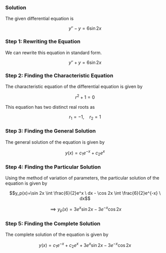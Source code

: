 

### **Solution**
The given differential equation is 

$$y''-y=6 \sin 2x$$

### **Step 1: Rewriting the Equation**

We can rewrite this equation in standard form. 

$$y''+y=6 \sin 2x$$

### **Step 2: Finding the Characteristic Equation**

The characteristic equation of the differential equation is given by 

$$r^2+1=0$$

This equation has two distinct real roots as 

$$r_1=-1, \quad r_2=1$$

### **Step 3: Finding the General Solution**

The general solution of the equation is given by 

$$y(x)=c_1e^{-x}+c_2e^x$$

### **Step 4: Finding the Particular Solution**

Using the method of variation of parameters, the particular solution of the equation is given by 

$$y_p(x)=\sin 2x \int \frac{6}{2}e^x \ dx - \cos 2x \int \frac{6}{2}e^{-x} \ dx$$

$$\implies y_p(x)=3e^x \sin 2x - 3e^{-x} \cos 2x$$

### **Step 5: Finding the Complete Solution**

The complete solution of the equation is given by 

$$y(x)=c_1e^{-x}+c_2e^x+3e^x \sin 2x - 3e^{-x} \cos 2x$$